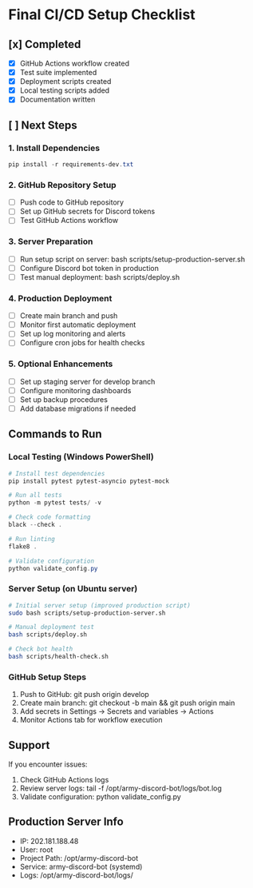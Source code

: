 # Final CI/CD Setup Checklist

## [x] Completed
- [x] GitHub Actions workflow created
- [x] Test suite implemented
- [x] Deployment scripts created
- [x] Local testing scripts added
- [x] Documentation written

## [ ] Next Steps

### 1. Install Dependencies
```powershell
pip install -r requirements-dev.txt
```

### 2. GitHub Repository Setup
- [ ] Push code to GitHub repository
- [ ] Set up GitHub secrets for Discord tokens
- [ ] Test GitHub Actions workflow

### 3. Server Preparation
- [ ] Run setup script on server: bash scripts/setup-production-server.sh
- [ ] Configure Discord bot token in production
- [ ] Test manual deployment: bash scripts/deploy.sh

### 4. Production Deployment
- [ ] Create main branch and push
- [ ] Monitor first automatic deployment
- [ ] Set up log monitoring and alerts
- [ ] Configure cron jobs for health checks

### 5. Optional Enhancements
- [ ] Set up staging server for develop branch
- [ ] Configure monitoring dashboards
- [ ] Set up backup procedures
- [ ] Add database migrations if needed

## Commands to Run

### Local Testing (Windows PowerShell)
```powershell
# Install test dependencies
pip install pytest pytest-asyncio pytest-mock

# Run all tests
python -m pytest tests/ -v

# Check code formatting
black --check .

# Run linting
flake8 .

# Validate configuration
python validate_config.py
```

### Server Setup (on Ubuntu server)
```bash
# Initial server setup (improved production script)
sudo bash scripts/setup-production-server.sh

# Manual deployment test
bash scripts/deploy.sh

# Check bot health
bash scripts/health-check.sh
```

### GitHub Setup Steps
1. Push to GitHub: git push origin develop
2. Create main branch: git checkout -b main && git push origin main
3. Add secrets in Settings -> Secrets and variables -> Actions
4. Monitor Actions tab for workflow execution

## Support
If you encounter issues:
1. Check GitHub Actions logs
2. Review server logs: tail -f /opt/army-discord-bot/logs/bot.log
3. Validate configuration: python validate_config.py

## Production Server Info
- IP: 202.181.188.48
- User: root
- Project Path: /opt/army-discord-bot
- Service: army-discord-bot (systemd)
- Logs: /opt/army-discord-bot/logs/

